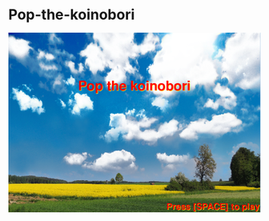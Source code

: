 # Pop-the-koinobori
<img src="https://github.com/xhong6305/Pop-the-koinobori/blob/master/Capture.PNG"> 
